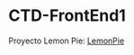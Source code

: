 # CTD-FrontEnd1

Proyecto Lemon Pie: [LemonPie](https://dbsantiago.github.io/CTD-FrontEnd1/lemonPie/index.html)
